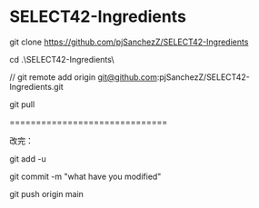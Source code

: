 # SELECT42-Ingredients

git clone https://github.com/pjSanchezZ/SELECT42-Ingredients

cd .\SELECT42-Ingredients\

// git remote add origin git@github.com:pjSanchezZ/SELECT42-Ingredients.git

git pull

==============================

改完：

git add -u

git commit -m "what have you modified"

git push origin main
